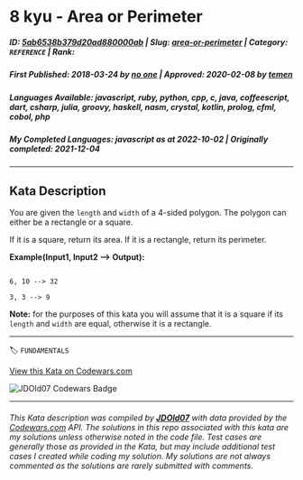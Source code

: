 # 8 kyu - Area or Perimeter

##### **ID**: [5ab6538b379d20ad880000ab](https://www.codewars.com/kata/5ab6538b379d20ad880000ab) | **Slug**: [area-or-perimeter](https://www.codewars.com/kata/5ab6538b379d20ad880000ab) | **Category**: `REFERENCE` | **Rank**: <span style="color:white">8 kyu</span>

##### **First Published**: 2018-03-24 ***by*** [no one](https://www.codewars.com/users/no%20one) | **Approved**: 2020-02-08 ***by*** [temen](https://www.codewars.com/users/temen)

##### **Languages Available**: javascript, ruby, python, cpp, c, java, coffeescript, dart, csharp, julia, groovy, haskell, nasm, crystal, kotlin, prolog, cfml, cobol, php

##### **My Completed Languages**: javascript ***as at*** 2022-10-02 | **Originally completed**: 2021-12-04

---

## Kata Description


You are given the `length` and `width` of a 4-sided polygon. The polygon can either be a rectangle or a square.  

If it is a square, return its area. If it is a rectangle, return its perimeter.



**Example(Input1, Input2 --> Output):**

```

6, 10 --> 32

3, 3 --> 9

```



**Note:** for the purposes of this kata you will assume that it is a square if its `length` and `width` are equal, otherwise it is a rectangle.



---


🏷 `FUNDAMENTALS`


[View this Kata on Codewars.com](https://www.codewars.com/kata/5ab6538b379d20ad880000ab)

![](https://www.codewars.com/users/jdold07/badges/large "JDOld07 Codewars Badge")

---

###### *This Kata description was compiled by [**JDOld07**](https://tpstech.dev) with data provided by the [Codewars.com](https://www.codewars.com) API.  The solutions in this repo associated with this kata are my solutions unless otherwise noted in the code file.  Test cases are generally those as provided in the Kata, but may include additional test cases I created while coding my solution.  My solutions are not always commented as the solutions are rarely submitted with comments.*

